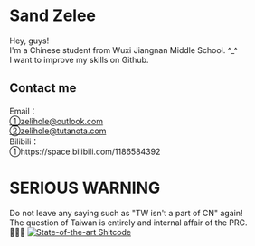# Sand Zelee
Hey, guys! \
I'm a Chinese student from Wuxi Jiangnan Middle School. ^_^ \
I want to improve my skills on Github. 
## Contact me
Email：\
①zelihole@outlook.com\
②zelihole@tutanota.com\
Bilibili：\
①https://space.bilibili.com/1186584392
# SERIOUS WARNING
Do not leave any saying such as "TW isn't a part of CN" again!\
The question of Taiwan is entirely and internal affair of the PRC.\
🤭🤭🤭
[![State-of-the-art Shitcode](https://img.shields.io/static/v1?label=State-of-the-art&message=Shitcode&color=7B5804)](https://github.com/trekhleb/state-of-the-art-shitcode)

